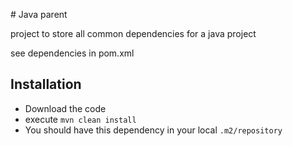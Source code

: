 # Java parent

project to store all common dependencies for a java project

see dependencies in pom.xml

## Installation

  * Download the code
  * execute
````mvn clean install````
  * You should have this dependency in your local ``.m2/repository``
